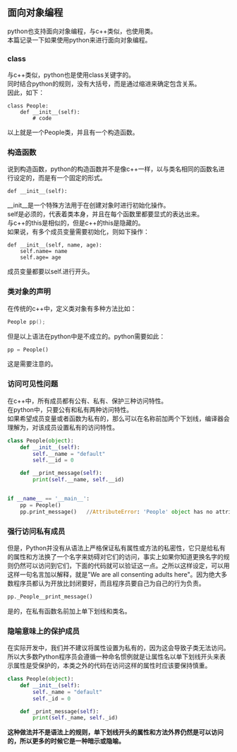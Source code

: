 ## 面向对象编程
python也支持面向对象编程，与c++类似，也使用类。   
本篇记录一下如果使用python来进行面向对象编程。   
### class
与c++类似，python也是使用class关键字的。   
同时结合python的规则，没有大括号，而是通过缩进来确定包含关系。   
因此，如下：   
```
class People:  
	def __init__(self):  
		# code      
```     
以上就是一个People类，并且有一个构造函数。   
### 构造函数  
说到构造函数，python的构造函数并不是像c++一样，以与类名相同的函数名进行设定的，而是有一个固定的形式。  
```
def __init__(self):   
```   
\_\_init\_\_是一个特殊方法用于在创建对象时进行初始化操作。   
self是必须的，代表着类本身，并且在每个函数里都要显式的表达出来。   
与c++的this是相似的，但是c++的this是隐藏的。   
如果说，有多个成员变量需要初始化，则如下操作：   
```
def __init__(self, name, age):   
	self.name= name
	self.age= age   
```   
成员变量都要以self.进行开头。   

### 类对象的声明
在传统的c++中，定义类对象有多种方法比如：   
```c
People pp();   
```   
但是以上语法在python中是不成立的。python需要如此：   
```Python
pp = People()    
```   
这是需要注意的。   
### 访问可见性问题
在c++中，所有成员都有公有、私有、保护三种访问特性。  
在python中，只要公有和私有两种访问特性。   
如果希望成员变量或者函数为私有的，那么可以在名称前加两个下划线，编译器会理解为，对该成员设置私有的访问特性。   
```Python   
class People(object):  
    def __init__(self):  
        self.__name = "default"  
        self.__id = 0  

    def __print_message(self):  
        print(self.__name, self.__id)  


if __name__ == '__main__':  
    pp = People()  
    pp.print_message()   //AttributeError: 'People' object has no attribute 'print_message'   
```  
### 强行访问私有成员
但是，Python并没有从语法上严格保证私有属性或方法的私密性，它只是给私有的属性和方法换了一个名字来妨碍对它们的访问，事实上如果你知道更换名字的规则仍然可以访问到它们，下面的代码就可以验证这一点。之所以这样设定，可以用这样一句名言加以解释，就是"We are all consenting adults here"。因为绝大多数程序员都认为开放比封闭要好，而且程序员要自己为自己的行为负责。    
```Python
pp._People__print_message()   
```   
是的，在私有函数名前加上单下划线和类名。   
### 隐喻意味上的保护成员
在实际开发中，我们并不建议将属性设置为私有的，因为这会导致子类无法访问。    
所以大多数Python程序员会遵循一种命名惯例就是让属性名以单下划线开头来表示属性是受保护的，本类之外的代码在访问这样的属性时应该要保持慎重。   
```Python   
class People(object):
    def __init__(self):
        self._name = "default"
        self._id = 0

    def _print_message(self):
        print(self._name, self._id)
```   
**这种做法并不是语法上的规则，单下划线开头的属性和方法外界仍然是可以访问的，所以更多的时候它是一种暗示或隐喻。**     